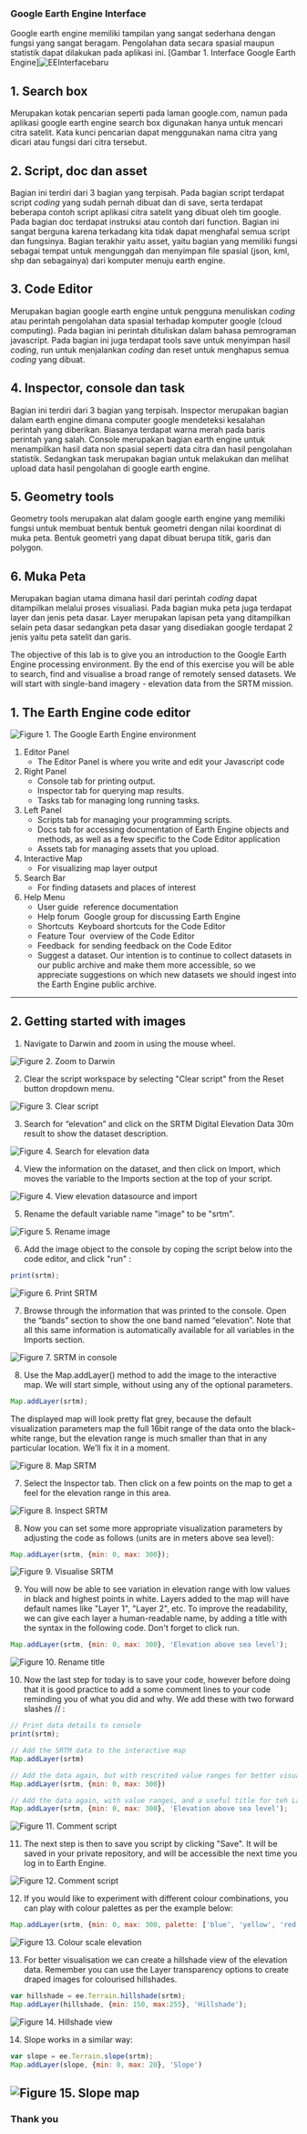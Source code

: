 ### Google Earth Engine Interface

Google earth engine memiliki tampilan yang sangat sederhana dengan fungsi yang sangat beragam. Pengolahan data secara spasial maupun statistik dapat dilakukan pada aplikasi ini. 
[Gambar 1. Interface Google Earth Engine]![EEInterfacebaru](https://user-images.githubusercontent.com/101231694/157897507-8a9028e2-3deb-4e11-9bf0-822a8b0b7255.png)

## 1. Search box
Merupakan kotak pencarian seperti pada laman google.com, namun pada aplikasi google earth engine search box digunakan hanya untuk mencari citra satelit. Kata kunci pencarian dapat menggunakan nama citra yang dicari atau fungsi dari citra tersebut.

## 2. Script, doc dan asset
Bagian ini terdiri dari 3 bagian yang terpisah. Pada bagian script terdapat script _coding_ yang sudah pernah dibuat dan di save, serta terdapat beberapa contoh script aplikasi citra satelit yang dibuat oleh tim google. Pada bagian doc terdapat instruksi atau contoh dari function. Bagian ini sangat berguna karena terkadang kita tidak dapat menghafal semua script dan fungsinya. Bagian terakhir yaitu asset, yaitu bagian yang memiliki fungsi sebagai tempat untuk mengunggah dan menyimpan file spasial (json, kml, shp dan sebagainya) dari komputer menuju earth engine. 

## 3. Code Editor
Merupakan bagian google earth engine untuk pengguna menuliskan _coding_ atau perintah pengolahan data spasial terhadap komputer google (cloud computing). Pada bagian ini perintah dituliskan dalam bahasa pemrograman javascript. Pada bagian ini juga terdapat tools save untuk menyimpan hasil _coding_, run untuk menjalankan _coding_ dan reset untuk menghapus semua _coding_ yang dibuat.

## 4. Inspector, console dan task
Bagian ini terdiri dari 3 bagian yang terpisah. Inspector merupakan bagian dalam earth engine dimana computer google mendeteksi kesalahan perintah yang diberikan. Biasanya terdapat warna merah pada baris perintah yang salah. Console merupakan bagian earth engine untuk menampilkan hasil data non spasial seperti data citra dan hasil pengolahan statistik. Sedangkan task merupakan bagian untuk melakukan dan melihat upload data hasil pengolahan di google earth engine.

## 5. Geometry tools
Geometry tools merupakan alat dalam google earth engine yang memiliki fungsi untuk membuat bentuk bentuk geometri dengan nilai koordinat di muka peta. Bentuk geometri yang dapat dibuat berupa titik, garis dan polygon.

## 6. Muka Peta
Merupakan bagian utama dimana hasil dari perintah _coding_ dapat ditampilkan melalui proses visualiasi. Pada bagian muka peta juga terdapat layer dan jenis peta dasar. Layer merupakan lapisan peta yang ditampilkan selain peta dasar sedangkan peta dasar yang disediakan google terdapat 2 jenis yaitu peta satelit dan garis.




The objective of this lab is to give you an introduction to the Google Earth Engine processing environment. By the end of this exercise you will be able to search, find and visualise a broad range of remotely sensed datasets. We will start with single-band imagery - elevation data from the SRTM mission.

## 1. The Earth Engine code editor

![Figure 1. The Google Earth Engine environment](gee_editor.png)


1. Editor Panel
	- The Editor Panel is where you write and edit your Javascript code
2. Right Panel
	- Console tab for printing output.
	- Inspector tab for querying map results.
	- Tasks tab for managing long­ running tasks.
3. Left Panel
	- Scripts tab for managing your programming scripts.
	- Docs tab for accessing documentation of Earth Engine objects and methods, as well as a few specific to the Code Editor application
	- Assets tab for managing assets that you upload.
4. Interactive Map
	- For visualizing map layer output
5. Search Bar
	- For finding datasets and places of interest
6. Help Menu
	- User guide ­ reference documentation
	- Help forum ­ Google group for discussing Earth Engine
	- Shortcuts ­ Keyboard shortcuts for the Code Editor
	- Feature Tour ­ overview of the Code Editor
	- Feedback ­ for sending feedback on the Code Editor
	- Suggest a dataset. Our intention is to continue to collect datasets in our public archive
and make them more accessible, so we appreciate suggestions on which new datasets we should ingest into the Earth Engine public archive.

---------

## 2. Getting started with images

1. Navigate to Darwin and zoom in using the mouse wheel.

![Figure 2. Zoom to Darwin](navdarwin.png)


2. Clear the script workspace by selecting "Clear script" from the Reset button dropdown menu.

![Figure 3. Clear script](clearscript.png)

3. Search for “elevation” and click on the SRTM Digital Elevation Data 30m result to show the dataset description.

![Figure 4. Search for elevation data](elevsearch.png)

4. View the information on the dataset, and then click on Import, which moves the variable to the Imports section at the top of your script.

![Figure 4. View elevation datasource and import](importsrtm.png)

5. Rename the default variable name "image" to be "srtm".

![Figure 5. Rename image](renamesrtm.png)

6. Add the image object to the console by coping the script below into the code editor, and click "run" :

```JavaScript
print(srtm);
```
![Figure 6. Print SRTM](printsrtm.png)


7. Browse through the information that was printed to the console. Open the “bands” section to show the one band named “elevation”. Note that all this same information is automatically available for all variables in the Imports section.

![Figure 7. SRTM in console](bandssrtm.png)


8. Use the Map.addLayer() method to add the image to the interactive map. We will start simple, without using any of the optional parameters.

```JavaScript
Map.addLayer(srtm);
```

The displayed map will look pretty flat grey, because the default visualization parameters map the full 16­bit range of the data onto the black–white range, but the elevation range is much smaller than that in any particular location. We’ll fix it in a moment.

![Figure 8. Map SRTM](mapsrtm.png)

7. Select the Inspector tab. Then click on a few points on the map to get a feel for the elevation range in this area.

![Figure 8. Inspect SRTM](inspecsrtm.png)

8. Now you can set some more appropriate visualization parameters by adjusting the code as follows (units are in meters above sea level):

```JavaScript
Map.addLayer(srtm, {min: 0, max: 300});
```
![Figure 9. Visualise SRTM](vissrtm.png)

9. You will now be able to see variation in elevation range with low values in black and highest points in white. Layers added to the map will have default names like "Layer 1", "Layer 2", etc. To improve the readability, we can give each layer a human­-readable name, by adding a title with the syntax in the following code. Don't forget to click run.

```JavaScript
Map.addLayer(srtm, {min: 0, max: 300}, 'Elevation above sea level');
```
![Figure 10. Rename title](title2srtm.png)

10. Now the last step for today is to save your code, however before doing that it is good practice to add a some comment lines to your code reminding you of what you did and why. We add these with two forward slashes // :

```Javascript
// Print data details to console
print(srtm);

// Add the SRTM data to the interactive map
Map.addLayer(srtm)

// Add the data again, but with rescrited value ranges for better visualisation
Map.addLayer(srtm, {min: 0, max: 300})

// Add the data again, with value ranges, and a useful title for teh Layer tab
Map.addLayer(srtm, {min: 0, max: 300}, 'Elevation above sea level');
```
![Figure 11. Comment script](commentsrtm.png)

11. The next step is then to save you script by clicking "Save". It will be saved in your private repository, and will be accessible the next time you log in to Earth Engine.

![Figure 12. Comment script](savesrtm.png)

12. If you would like to experiment with different colour combinations, you can play with colour palettes as per the example below:

```Javascript
Map.addLayer(srtm, {min: 0, max: 300, palette: ['blue', 'yellow', 'red']}, 'Elevation above sea level');
```

![Figure 13. Colour scale elevation](coloursrtm.png)

13. For better visualisation we can create a hillshade view of the elevation data. Remember you can use the Layer transparency options to create draped images for colourised hillshades.

```JavaScript
var hillshade = ee.Terrain.hillshade(srtm);
Map.addLayer(hillshade, {min: 150, max:255}, 'Hillshade');
```

![Figure 14. Hillshade view](hillsrtm.png)


14. Slope works in a similar way:

```javascript
var slope = ee.Terrain.slope(srtm);
Map.addLayer(slope, {min: 0, max: 20}, 'Slope')
```

![Figure 15. Slope map](slopesrtm.png)
-------
### Thank you
